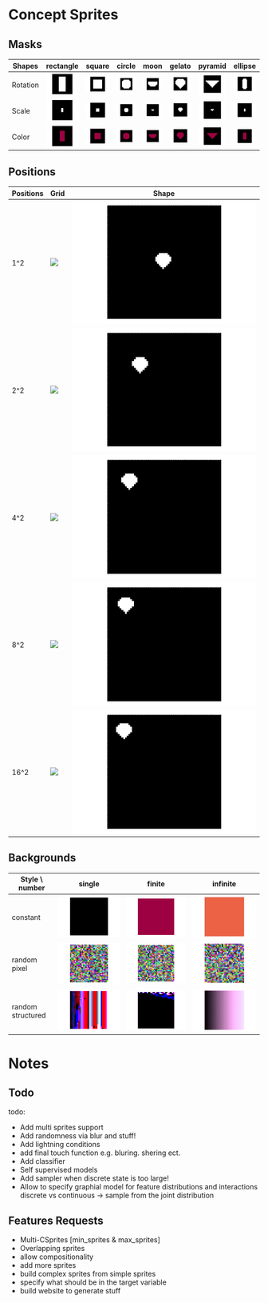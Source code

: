 # Concept Sprites

## Masks

| Shapes  |  rectangle |  square | circle  |  moon | gelato  | pyramid   |  ellipse |
|---|---|---|---|---|---|---|---|
|  Rotation |![](/data/imgs/angles_rectangle.gif)  | ![](/data/imgs/angles_square.gif)  | ![](/data/imgs/angles_circle.gif)   | ![](/data/imgs/angles_moon.gif)   | ![](/data/imgs/angles_gelato.gif)  |  ![](/data/imgs/angles_pyramid.gif) | ![](/data/imgs/angles_ellipse.gif)  |
|  Scale    | ![](/data/imgs/scale_rectangle.gif)  | ![](/data/imgs/scale_square.gif)  | ![](/data/imgs/scale_circle.gif)   | ![](/data/imgs/scale_moon.gif)   | ![](/data/imgs/scale_gelato.gif)  |  ![](/data/imgs/scale_pyramid.gif) | ![](/data/imgs/scale_ellipse.gif)  |
|  Color    | ![](/data/imgs/colors_rectangle.gif)  | ![](/data/imgs/colors_square.gif)  | ![](/data/imgs/colors_circle.gif)   | ![](/data/imgs/colors_moon.gif)   | ![](/data/imgs/colors_gelato.gif)  |  ![](/data/imgs/colors_pyramid.gif) | ![](/data/imgs/colors_ellipse.gif)  |

## Positions

| Positions | Grid | Shape |
|---|---|---|
| 1^2  | ![](/data/imgs/positions_1.gif)  | ![](/data/imgs/positions_1_mask.gif)  |
| 2^2  | ![](/data/imgs/positions_2.gif)  | ![](/data/imgs/positions_2_mask.gif)  |
| 4^2  | ![](/data/imgs/positions_4.gif)  | ![](/data/imgs/positions_4_mask.gif)  |
| 8^2  | ![](/data/imgs/positions_8.gif)  | ![](/data/imgs/positions_8_mask.gif)  |
| 16^2 | ![](/data/imgs/positions_16.gif) | ![](/data/imgs/positions_16_mask.gif) |


## Backgrounds

 | Style \ number | single | finite | infinite |
 |---|---|---|---|
 | constant          | ![](/data/imgs/bg_constant_color_1.gif) |![](/data/imgs/bg_constant_color_8.gif) | ![](/data/imgs/bg_constant_color_inf.gif) |
 | random pixel      | ![](/data/imgs/bg_random_pixel_1.gif)   |![](/data/imgs/bg_random_pixel_8.gif)   | ![](/data/imgs/bg_random_pixel_inf.gif)   |
 | random structured | ![](/data/imgs/bg_random_function_1.gif)   |![](/data/imgs/bg_random_function_8.gif)   | ![](/data/imgs/bg_random_function_inf.gif)   |
 

# Notes
## Todo
todo:
- Add multi sprites support
- Add randomness via blur and stuff!
- Add lightning conditions
- add final touch function e.g. bluring. shering ect.
- Add classifier
- Self supervised models
- Add sampler when discrete state is too large!
- Allow to specify graphial model for feature distributions and interactions
	discrete vs continuous
	-> sample from the joint distribution

## Features Requests
- Multi-CSprites [min_sprites & max_sprites]
- Overlapping sprites
- allow compositionality
- add more sprites
- build complex sprites from simple sprites
- specify what should be in the target variable
- build website to generate stuff
